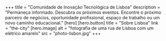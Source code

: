 +++
title = "Comunidade de Inovação Tecnológica de Lisboa"
description = "Permaneça informado. Descubra os próximos eventos. Encontre o próximo parceiro de negócios, oportunidade profissional, espaço de trabalho ou um novo caminho educacional."
[hero]
    [hero.button]
        title = "Sobre Lisboa"
        link = "the-city"
    [hero.image]
        alt = "fotografia de uma rua de Lisboa com um elétrico amarelo"
        src = "photo-lisbon.jpg"
+++